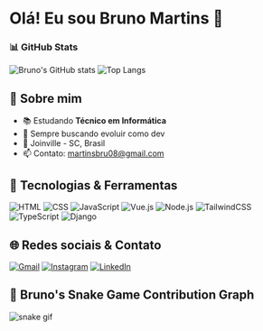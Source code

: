 # Olá! Eu sou Bruno Martins 👋

### 📊 GitHub Stats
![Bruno's GitHub stats](https://github-readme-stats.vercel.app/api?username=martinsbruno2008&show_icons=true&theme=radical)
![Top Langs](https://github-readme-stats.vercel.app/api/top-langs/?username=martinsbruno2008&layout=compact&theme=radical)

## 📌 Sobre mim
- 📚 Estudando **Técnico em Informática**
- 🚀 Sempre buscando evoluir como dev
- 📍 Joinville - SC, Brasil
- 📫 Contato: [martinsbru08@gmail.com](mailto:martinsbru08@gmail.com)

## 🧰 Tecnologias & Ferramentas
![HTML](https://img.shields.io/badge/-HTML-e34f26?style=flat&logo=html5&logoColor=white)
![CSS](https://img.shields.io/badge/-CSS-1572B6?style=flat&logo=css3&logoColor=white)
![JavaScript](https://img.shields.io/badge/-JavaScript-f7df1e?style=flat&logo=javascript&logoColor=black)
![Vue.js](https://img.shields.io/badge/-Vue.js-4FC08D?style=flat&logo=vue.js&logoColor=white)
![Node.js](https://img.shields.io/badge/-Node.js-339933?style=flat&logo=node.js&logoColor=white)
![TailwindCSS](https://img.shields.io/badge/-TailwindCSS-38B2AC?style=flat&logo=tailwind-css&logoColor=white)
![TypeScript](https://img.shields.io/badge/-TypeScript-3178C6?style=flat&logo=typescript&logoColor=white)
![Django](https://img.shields.io/badge/-Django-092E20?style=flat&logo=django&logoColor=white)

## 🌐 Redes sociais & Contato
[![Gmail](https://img.shields.io/badge/Gmail-D14836?style=flat&logo=gmail&logoColor=white)](mailto:martinsbru08@gmail.com)
[![Instagram](https://img.shields.io/badge/Instagram-E4405F?style=flat&logo=instagram&logoColor=white)](https://instagram.com/martinsbru08)
[![LinkedIn](https://img.shields.io/badge/LinkedIn-0077B5?style=flat&logo=linkedin&logoColor=white)](https://www.linkedin.com/in/bruno-martins-088522230/)

## 🐍 Bruno's Snake Game Contribution Graph

![snake gif](https://raw.githubusercontent.com/martinsbruno2008/martinsbruno2008/output/github-contribution-grid-snake-dark.svg)


